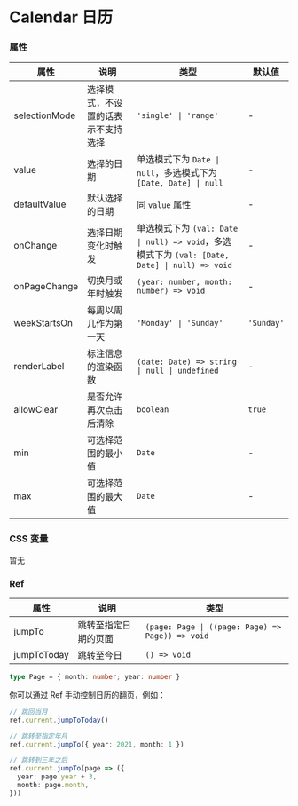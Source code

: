 # Calendar 日历 <Experimental></Experimental>

<code src="./demos/demo1.tsx"></code>
<code src="./demos/demo2.tsx"></code>
<code src="./demos/demo3.tsx"></code>

### 属性

| 属性          | 说明                               | 类型                                                                                           | 默认值     |
| ------------- | ---------------------------------- | ---------------------------------------------------------------------------------------------- | ---------- |
| selectionMode | 选择模式，不设置的话表示不支持选择 | `'single' \| 'range'`                                                                          | -          |
| value         | 选择的日期                         | 单选模式下为 `Date \| null`，多选模式下为 `[Date, Date] \| null`                               | -          |
| defaultValue  | 默认选择的日期                     | 同 `value` 属性                                                                                | -          |
| onChange      | 选择日期变化时触发                 | 单选模式下为 `(val: Date \| null) => void`，多选模式下为 `(val: [Date, Date] \| null) => void` | -          |
| onPageChange  | 切换月或年时触发                   | `(year: number, month: number) => void`                                                        | -          |
| weekStartsOn  | 每周以周几作为第一天               | `'Monday' \| 'Sunday'`                                                                         | `'Sunday'` |
| renderLabel   | 标注信息的渲染函数                 | `(date: Date) => string \| null \| undefined`                                                  | -          |
| allowClear    | 是否允许再次点击后清除             | `boolean`                                                                                      | `true`     |
| min           | 可选择范围的最小值                 | `Date`                                                                                         | -          |
| max           | 可选择范围的最大值                 | `Date`                                                                                         | -          |

### CSS 变量

暂无

### Ref

| 属性        | 说明                 | 类型                                             |
| ----------- | -------------------- | ------------------------------------------------ |
| jumpTo      | 跳转至指定日期的页面 | `(page: Page \| ((page: Page) => Page)) => void` |
| jumpToToday | 跳转至今日           | `() => void`                                     |

```ts
type Page = { month: number; year: number }
```

你可以通过 Ref 手动控制日历的翻页，例如：

```ts
// 跳回当月
ref.current.jumpToToday()

// 跳转至指定年月
ref.current.jumpTo({ year: 2021, month: 1 })

// 跳转到三年之后
ref.current.jumpTo(page => ({
  year: page.year + 3,
  month: page.month,
}))
```
